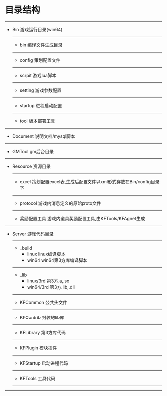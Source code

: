 # 目录结构 #
***
- Bin   游戏运行目录(win64)	
	***
	- bin 编译文件生成目录
	***
	- config 策划配置文件	
	***
	- scrpit 游戏lua脚本
	***
	- setting 游戏参数配置	
	***
	- startup 进程启动配置
	*** 
	- tool 版本部署工具
***
- Document  说明文档/mysql脚本		
***
- GMTool gm后台目录		
***
- Resource 资源目录		
	***
	- excel 策划配置excel表,生成后配置文件以xml形式存放在Bin/config目录下	
	***
	- protocol 游戏内消息定义的原始proto文件	
	***
	- 奖励配置工具 游戏内道具奖励配置工具,由KFTools/KFAgnet生成
***				
- Server 游戏代码目录
	***	
	- _build
		- linux linux编译脚本						
		- win64 win64第3方库编译脚本
	***			
	- _lib 	
		- linux/3rd 第3方.a,.so 				
		- win64/3rd 第3方.lib,.dll
	***
	- KFCommon 公共头文件
	***
	- KFContrib 封装的lib库
	***
	- KFLibrary 第3方库代码
	***
	- KFPlugin 模块插件
	***
	- KFStartup 启动进程代码
	*** 
	- KFTools 工具代码
	***
***